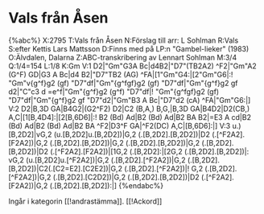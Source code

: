 # Vals från Åsen

{%abc%}
X:2795
T:Vals från Åsen
N:Förslag till arr: L Sohlman
R:Vals
S:efter Kettis Lars Mattsson
D:Finns med på LP:n "Gambel-lieker" (1983)
O:Älvdalen, Dalarna
Z:ABC-transkribering av Lennart Sohlman
M:3/4
Q:1/4=154
L:1/8
K:Gm
V:1
D2|"Gm"G3A Bc|d4B2|"D7"(TB2A2) ^F2|"Gm"A2 (G^F) GD|G3 A Bc|d4 B2|"D7"TB2 (AG) ^FA|[1"Gm"G4:|[2"Gm"G6|:!
"Gm"v{g^f}g2 (gf) "D7"df|"Gm"{g^fgf}g2 (gf) "D7"df|"Gm"{g^f}g2 gf d2|"C"c3 d =e^f|"Gm"{g^f}g2 (g^f) "D7"df|!
"Gm"{g^fgf}g2 (gf) "D7"df|"Gm"{g^f}g2 gf "D7"d2|"Gm"B3 A Bc|"D7"d2 (cA) ^FA|"Gm"G6:|]
V:2
D2|B,3D GA|B4G2|(G2^F2) D2|C2 (B,A,) B,G,|B,3D GA|B4D2|D2(CB,) A,C|[1[B,4D4]:|[2[B,6D6]|:!
B2 (Bd) Ad|B2 (Bd) Ad|B2 BA B2|=E3 A cd|B2 (Bd) Ad|B2 (Bd) Ad|B2 BA ^F2|D3^F GA|^F2(DC) A,C|[B,6D6]:|]
V:3
u.)[B,2D2]|vG,2 (u.[B,2D2]u.[B,2D2])|G,2 (.[B,2D2].[B,2D2])|D2 (.[^F2A2].[F2A2])|G,2 (.[B,2D2].[B,2D2])|G,2 (.[B,2D2].[B,2D2])|G,2 (.[B,2D2].[B,2D2])|D2 (.[^F2A2].[F2A2])|[1G,2 (.[B,2D2]:|[2G,2 (.[B,2D2].[B,2D2])|:
vG,2 (u.[B,2D2]u.[^F2A2])|G,2 (.[B,2D2].[^F2A2])|G,2 (.[B,2D2].[B,2D2])|C2(.[C2=E2].[C2E2])|G,2 (.[B,2D2].[^F2A2])|!
G,2 (.[B,2D2].[^F2A2])|G,2 (.[B,2D2].[C2D2])|G,2 (.[B,2D2].[B,2D2])|D2 (.[^F2A2].[F2A2])|G,2 (.[B,2D2].[B,2D2]):|]
{%endabc%}

Ingår i kategorin [[!andrastämma]].
[[!Ackord]]

